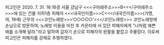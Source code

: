 피고인은 2020. 7. 31. 16:16경 서울 강남구 <<<구아래주소>>>B<<</구아래주소>>>에 있는 건물 지하1층 피해자 <<<내국인이름>>>C<<</내국인이름>>>(가명, 여, 19세) 근무의 <<<코인노래방>>>‘○○○○○'<<</코인노래방>>> 코인노래방에 손님으로 방문하여, 노래방 이용을 마친 후 카운터에 서 있던 피해자에게 "너처럼 예쁜 애를 소개해 달라."라고 말하며 갑자기 손으로 피해자의 왼팔을 붙잡고 주물렀다.
이로써 피고인은 피해자를 강제로 추행하였다.